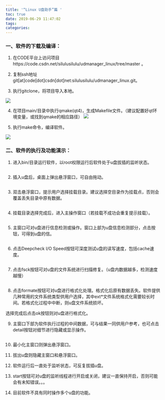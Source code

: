 ```yaml
---
title: '“Linux U盘助手”篇 '
toc: true
date: 2019-06-29 11:47:02
tags:
categories:
---
```


### 一、软件的下载及编译：

 1. 在CODE平台上访问项目https://code.csdn.net/silulusilulu/udmanager_linux/tree/master 。

 2. 复制ssh地址git[at]code[dot]csdn[dot]net:silulusilulu/udmanager_linux.git。

 3. 执行gitclone，将项目导入本地。

<img src="https://www.ubuntukylin.com/upload/images/1(2).png"></img>

 

 4. 在项目main/目录中执行qmake(qt4)，生成Makefile文件。（建议配置好qt环境变量，或找到qmake的相应路径）
<img src="https://www.ubuntukylin.com/upload/images/2(2).png"></img>

 5. 执行make命令，编译软件。

<img src="https://www.ubuntukylin.com/upload/images/3(1).png"></img>

### 二、软件的执行及功能演示：

 1. 进入bin/目录运行软件，以root权限运行后软件处于u盘拔插的监听状态。

![]()

 2. 插入u盘后，桌面上弹出悬浮窗口，可自由拖动。

![]()

 3. 双击悬浮窗口，提示用户选择挂载目录。建议选择空目录作为挂载点，否则会覆盖丢失目录中原有数据。

![]()

 4. 挂载目录选择完成后，进入主操作窗口（若挂载不成功会重复提示挂载）。

![]()

 5. 主窗口可对u盘进行信息检测或操作。窗口上部为u盘信息检测部分，点击按钮，可得到u盘的信。

![]()

 6. 点击Deepcheck I/O Speed按钮可深度测试u盘的读写速度，包括cache速度。

![]()

 7. 点击fsck按钮可对u盘的文件系统进行扫描修复。（u盘内数据越多，检测速度越慢）

![]()

 8. 点击formate按钮可对u盘进行格式化处理。格式化后原有数据丢失。软件提供几种常用的文件系统类型供用户选择，其中ext*文件系统格式化需要较长时间。若格式化过程中中断，则u盘文件系统损坏。
![]()

选择完成后点击ok按钮则对u盘进行格式化。

 9. 主窗口下部为软件执行过程的中间数据，可与结果一同供用户参考，也可点击detail按钮对细节进行隐藏或显示操作。

![]()

 10. 最小化主窗口则弹出悬浮窗口。

 11. 拔出u盘则隐藏主窗口和悬浮窗口。
 12. 软件运行后一直处于监听状态，可反复拔插u盘。

 13. start按钮可对u盘的监听线程进行开启或关闭，建议一直保持开启，否则可能会有未知错误。。。

 14. 目前软件不具有同时操作多个u盘的功能。
